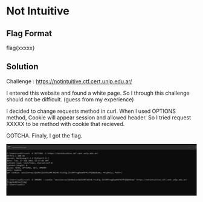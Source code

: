 # Not Intuitive
## Flag Format
flag{xxxxx}
## Solution
Challenge : https://notintuitive.ctf.cert.unlp.edu.ar/

I entered this website and found a white page.
So I through this challenge should not be difficult. (guess from my experience)

I decided to change requests method in curl.
When I used OPTIONS method, Cookie will appear session and allowed header.
So I tried request XXXXX to be method with cookie that recieved.

GOTCHA.
Finaly, I got the flag.

![](pic/1.JPG)
